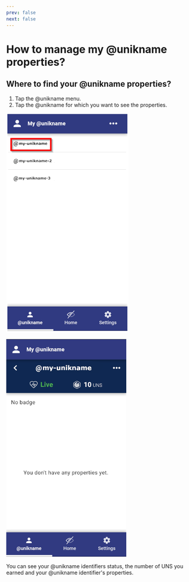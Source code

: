 ```yaml
---
prev: false
next: false
---
```


# How to manage my @unikname properties?

## Where to find your @unikname properties? 

1. Tap the @unikname menu.
2. Tap the @unikname for which you want to see the properties.

<hpicture caption="@unikname menu">![my-uniknames](./images/my-uniknames.png)</hpicture>

<hpicture caption="Your @unikname properties">![unikname-properties](./images/unikname-properties.png)</hpicture>

You can see your @unikname identifiers status, the number of UNS you earned and your @unikname identifier's properties.


